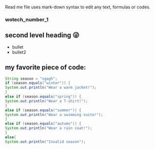 Read me file uses mark-down syntax to edit any text, formulas or codes.

###  wotech_number_1 

## second level heading 😜
- bullet
- bullet2

## my favorite piece of code:
```java
String season = "sgagh";
if (season.equals("winter")) {
System.out.println("Wear a warm jacket!");
}
else if (season.equals("spring")) {
System.out.println("Wear a T-shirt!");
}
else if (season.equals("summer")) {
System.out.println("Wear a swimming suite!");
}
else if (season.equals("autumn")) {
System.out.println("Wear a rain coat!");
}
else{
System.out.println("Invalid season");
```

